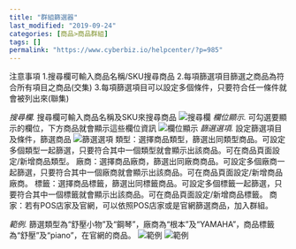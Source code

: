 ```yaml
---
title: "群組篩選器"
last_modified: "2019-09-24"
categories: [商品>商品群組]
tags: []
permalink: "https://www.cyberbiz.io/helpcenter/?p=985"
---
```


注意事項 1.搜尋欄可輸入商品名稱/SKU搜尋商品 2.每項篩選項目篩選之商品為符合所有項目之商品(交集)
3.每項篩選項目可以設定多個條件，只要符合任一條件就會被列出來(聯集)

_搜尋欄._ 搜尋欄可輸入商品名稱及SKU來搜尋商品 ![搜尋欄](https://www.cyberbiz.co/helpcenter/wp-content/uploads/2019/09/群組篩選器1.png) _欄位顯示._ 可勾選要顯示的欄位，下方商品就會顯示這些欄位資訊
![欄位顯示](https://www.cyberbiz.co/helpcenter/wp-content/uploads/2019/09/群組篩選器2.png) _篩選選項._ 設定篩選項目及條件，篩選商品
![篩選選項](https://www.cyberbiz.co/helpcenter/wp-content/uploads/2019/09/群組篩選器3.png)
類型：選擇商品類型，篩選出同類型商品。可設定多個類型一起篩選，只要符合其中一個類型就會顯示出該商品。可在商品頁面設定/新增商品類型。
廠商：選擇商品廠商，篩選出同廠商商品。可設定多個廠商一起篩選，只要符合其中一個廠商就會顯示出該商品。可在商品頁面設定/新增商品廠商。
標籤：選擇商品標籤，篩選出同標籤商品。可設定多個標籤一起篩選，只要符合其中一個標籤就會顯示出該商品。可在商品頁面設定/新增商品標籤。
商家：若有POS店家及官網，可以依照POS店家或是官網篩選商品，加入群組。

_範例._ 篩選類型為“舒壓小物”及“鋼琴”，廠商為“根本”及“YAMAHA”，商品標籤為“舒壓”及“piano”，在官網的商品。
![範例](https://www.cyberbiz.co/helpcenter/wp-content/uploads/2019/09/群組篩選器4.png)
![範例](https://www.cyberbiz.co/helpcenter/wp-content/uploads/2019/09/群組篩選器5.png)

